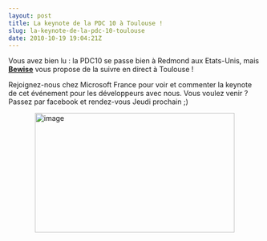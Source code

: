 ```yaml
---
layout: post
title: La keynote de la PDC 10 à Toulouse !
slug: la-keynote-de-la-pdc-10-toulouse
date: 2010-10-19 19:04:21Z
---
```


<p>Vous avez bien lu : la PDC10 se passe bien à Redmond aux Etats-Unis, mais <strong><a href="http://www.bewise.fr">Bewise</a></strong> vous propose de la suivre en direct à Toulouse !</p>  <p>Rejoignez-nous chez Microsoft France pour voir et commenter la keynote de cet événement pour les développeurs avec nous. Vous voulez venir ? Passez par facebook et rendez-vous Jeudi prochain ;)</p>  <p><a href="http://www.facebook.com/event.php?eid=125098587545246&amp;index=1"><img style="background-image: none; border-bottom: 0px; border-left: 0px; margin: 0px auto; padding-left: 0px; padding-right: 0px; display: block; float: none; border-top: 0px; border-right: 0px; padding-top: 0px" title="image" border="0" alt="image" src="http://blog.maneu.net/wp-content/uploads/2010/10/image.png" width="398" height="239" /></a></p>
